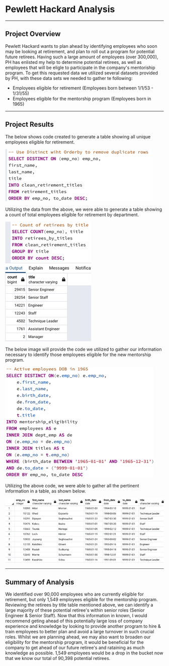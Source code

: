 # Pewlett Hackard Analysis
----
## Project Overview
Pewlett Hackard wants to plan ahead by identifying employees who soon may be looking at retirement, and plan to roll out a program for potential future retirees. Having such a large amount of employees (over 300,000), PH has enlisted my help to determine potential retirees, as well as employees that will be eligle to participate in the company's mentoriship program.
To get this requested data we utilized several datasets provided by PH, with these data sets we needed to gather te following:
- Employees eligible for retirement (Employees born between 1/1/53 - 1/31/55)
- Employees eligible for the mentorship program (Employees born in 1965)

-----
## Project Results
The below shows code created to generate a table showing all unique employees eligible for retirement.

![This is an image](https://github.com/KEGANCP/Pewlett-Hackard-Analysis/blob/main/Resources/unique_code.png)

Utilizing the data from the above, we were able to generate a table showing a count of total employees eligible for retirement by department.

![This is an image](https://github.com/KEGANCP/Pewlett-Hackard-Analysis/blob/main/Resources/retire_by_title.png)

The below image will provide the code we utilized to gather our information necessary to identify those employees eligible for the new mentorship program.

![This is an image](https://github.com/KEGANCP/Pewlett-Hackard-Analysis/blob/main/Resources/mentor_code.png)

Utilizing the above code, we were able to gather all the pertinent information in a table, as shown below.

![This is an image](https://github.com/KEGANCP/Pewlett-Hackard-Analysis/blob/main/Resources/mentor_table.png)

----
## Summary of Analysis
We identified over 90,000 employees who are currently eligible for retirement, but only 1,549 employees eligible for the mentorship program. Reviewing the retirees by title table mentioned above, we can identify a large majority of these potential retiree's within senior roles (Senior Engineer & Senior Staff). Now that this information in known, I would recommend geting ahead of this potentially large loss of company experience and knowledge by looking to provide another program to hire & train employees to better plan and avoid a large turnover in such crucial roles. Whilst we are planning ahead, we may also want to broaden our eligibility for the mentorship program, it would be beneficial for the company to get ahead of our future retiree's and rataining as much knowledge as possible. 1,549 employees would be a drop in the bucket now that we know our total of 90,398 potential retirees. 
